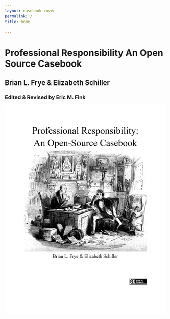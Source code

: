 ```yaml
---
layout: casebook-cover
permalink: /
title: home

---
```


# Professional Responsibility An Open Source Casebook

## Brian L. Frye & Elizabeth Schiller 

### Edited & Revised by Eric M. Fink 


![Hablot Knight Brown or "Phiz", Attorney and Client, Fortitute and Impatience (1853)](../assets/images/cover-FRYE.png)
